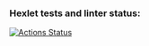 ### Hexlet tests and linter status:
[![Actions Status](https://github.com/zhabinka/python-project-lvl2/workflows/hexlet-check/badge.svg)](https://github.com/zhabinka/python-project-lvl2/actions)